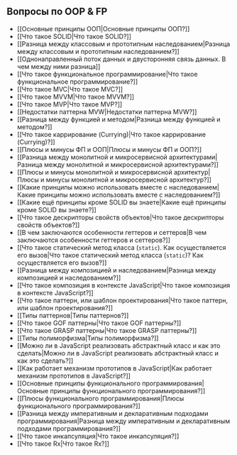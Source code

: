 ## Вопросы по OOP & FP

* [[Основные принципы ООП|Основные принципы ООП?]]
* [[Что такое SOLID|Что такое SOLID?]]
* [[Разница между классовым и прототипным наследованием|Разница между классовым и прототипным наследованием?]]
* [[Однонаправленный поток данных и двусторонняя связь данных. В чем между ними разница]]
* [[Что такое функциональное программирование|Что такое функциональное программирование?]]
* [[Что такое MVC|Что такое MVC?]]
* [[Что такое MVVM|Что такое MVVM?]]
* [[Что такое MVP|Что такое MVP?]]
* [[Недостатки паттерна MVW|Недостатки паттерна MVW?]]
* [[Разница между функцией и методом|Разница между функцией и методом?]]
* [[Что такое каррирование (Currying)|Что такое каррирование (Currying)?]]
* [[Плюсы и минусы ФП и ООП|Плюсы и минусы ФП и ООП?]]
* [[Разница между монолитной и микросервисной архитектурами|Разница между монолитной и микросервисной архитектурами?]]
* [[Плюсы и минусы монолитной и микросервисной архитектур|Плюсы и минусы монолитной и микросервисной архитектур?]]
* [[Какие принципы можно использовать вместе с наследованием|Какие принципы можно использовать вместе с наследованием?]]
* [[Какие ещё принципы кроме SOLID вы знаете|Какие ещё принципы кроме SOLID вы знаете?]]
* [[Что такое дескрипторы свойств объектов|Что такое дескрипторы свойств объектов?]]
* [[В чем заключаются особенности геттеров и сеттеров|В чем заключаются особенности геттеров и сеттеров?]]
* [[Что такое статический метод класса (`static`). Как осуществляется его вызов|Что такое статический метод класса (`static`)? Как осуществляется его вызов?]]
* [[Разница между композицией и наследованием|Разница между композицией и наследованием?]]
* [[Что такое композиция в контексте JavaScript|Что такое композиция в контексте JavaScript?]]
* [[Что такое паттерн, или шаблон проектирования|Что такое паттерн, или шаблон проектирования?]]
* [[Типы паттернов|Типы паттернов?]]
* [[Что такое GOF паттерны|Что такое GOF паттерны?]]
* [[Что такое GRASP паттерны|Что такое GRASP паттерны?]]
* [[Типы полиморфизма|Типы полиморфизма?]]
* [[Можно ли в JavaScript реализовать абстрактный класс и как это сделать|Можно ли в JavaScript реализовать абстрактный класс и как это сделать?]]
* [[Как работает механизм прототипов в JavaScript|Как работает механизм прототипов в JavaScript?]]
* [[Основные принципы функционального программирования|Основные принципы функционального программирования?]]
* [[Плюсы функционального программирования|Плюсы функционального программирования?]]
* [[Разница между императивным и декларативным подходами программирования|Разница между императивным и декларативным подходами программирования?]]
* [[Что такое инкапсуляция|Что такое инкапсуляция?]]
* [[Что такое Rx|Что такое Rx?]]
